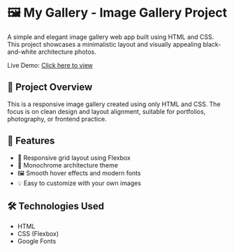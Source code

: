 # 🖼️ My Gallery - Image Gallery Project

A simple and elegant image gallery web app built using HTML and CSS. This project showcases a minimalistic layout and visually appealing black-and-white architecture photos.

Live Demo: [Click here to view](https://dvqgwr.csb.app/)

## 📸 Project Overview

This is a responsive image gallery created using only HTML and CSS. The focus is on clean design and layout alignment, suitable for portfolios, photography, or frontend practice.

## 🚀 Features

- 🧱 Responsive grid layout using Flexbox
- 🖤 Monochrome architecture theme
- 🖼️ Smooth hover effects and modern fonts
- 💡 Easy to customize with your own images

## 🛠️ Technologies Used

- HTML
- CSS (Flexbox)
- Google Fonts 

